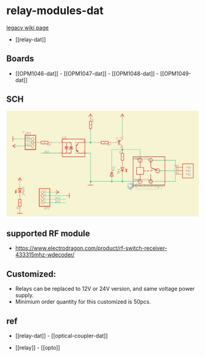 
# relay-modules-dat

[legacy wiki page](https://w.electrodragon.com/w/Category:Relay)


- [[relay-dat]]

## Boards 

- [[OPM1046-dat]] - [[OPM1047-dat]] - [[OPM1048-dat]] - [[OPM1049-dat]]




## SCH 

![](2023-11-06-17-23-07.png)








## supported RF module

- https://www.electrodragon.com/product/rf-switch-receiver-433315mhz-wdecoder/


## Customized:
- Relays can be replaced to 12V or 24V version, and same voltage power supply.
- Minimium order quantity for this customized is 50pcs.



## ref 

- [[relay-dat]] - [[optical-coupler-dat]]

- [[relay]] - [[opto]]